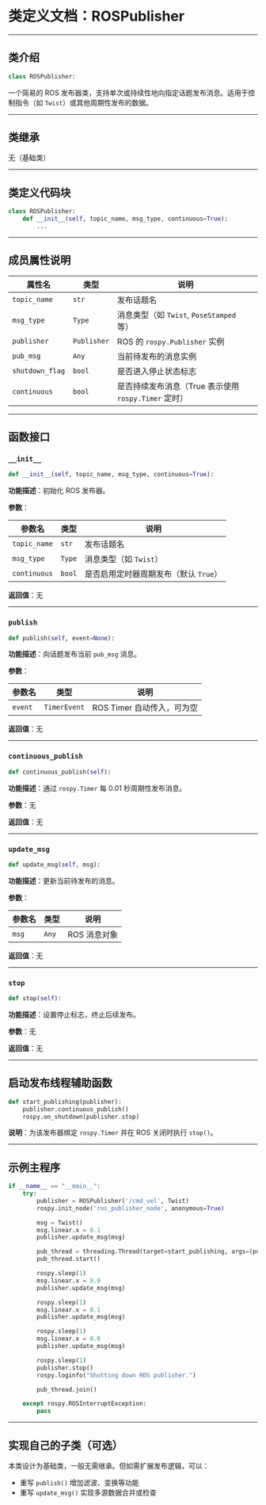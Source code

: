 # 类定义文档：ROSPublisher

---

## 类介绍

```python
class ROSPublisher:
```

一个简易的 ROS 发布器类，支持单次或持续性地向指定话题发布消息。适用于控制指令（如 `Twist`）或其他周期性发布的数据。

---

## 类继承

无（基础类）

---

## 类定义代码块

```python
class ROSPublisher:
    def __init__(self, topic_name, msg_type, continuous=True):
        ...
```

---

## 成员属性说明

| 属性名           | 类型        | 说明                                       |
|----------------|-----------|------------------------------------------|
| `topic_name`     | `str`      | 发布话题名                                   |
| `msg_type`       | `Type`     | 消息类型（如 `Twist`, `PoseStamped` 等）        |
| `publisher`      | `Publisher`| ROS 的 `rospy.Publisher` 实例                 |
| `pub_msg`        | `Any`      | 当前待发布的消息实例                             |
| `shutdown_flag`  | `bool`     | 是否进入停止状态标志                              |
| `continuous`     | `bool`     | 是否持续发布消息（True 表示使用 `rospy.Timer` 定时） |

---

## 函数接口

### `__init__`

```python
def __init__(self, topic_name, msg_type, continuous=True):
```

**功能描述**：初始化 ROS 发布器。

**参数**：

| 参数名        | 类型    | 说明                           |
|-------------|-------|------------------------------|
| `topic_name` | `str`  | 发布话题名                        |
| `msg_type`   | `Type` | 消息类型（如 `Twist`）             |
| `continuous` | `bool` | 是否启用定时器周期发布（默认 `True`） |

**返回值**：无

---

### `publish`

```python
def publish(self, event=None):
```

**功能描述**：向话题发布当前 `pub_msg` 消息。

**参数**：

| 参数名   | 类型     | 说明                     |
|--------|--------|------------------------|
| `event` | `TimerEvent` | ROS Timer 自动传入，可为空 |

**返回值**：无

---

### `continuous_publish`

```python
def continuous_publish(self):
```

**功能描述**：通过 `rospy.Timer` 每 0.01 秒周期性发布消息。

**参数**：无

**返回值**：无

---

### `update_msg`

```python
def update_msg(self, msg):
```

**功能描述**：更新当前待发布的消息。

**参数**：

| 参数名 | 类型 | 说明         |
|------|----|------------|
| `msg` | `Any` | ROS 消息对象 |

**返回值**：无

---

### `stop`

```python
def stop(self):
```

**功能描述**：设置停止标志，终止后续发布。

**参数**：无

**返回值**：无

---

## 启动发布线程辅助函数

```python
def start_publishing(publisher):
    publisher.continuous_publish()
    rospy.on_shutdown(publisher.stop)
```

**说明**：为该发布器绑定 `rospy.Timer` 并在 ROS 关闭时执行 `stop()`。

---

## 示例主程序

```python
if __name__ == "__main__":
    try:
        publisher = ROSPublisher('/cmd_vel', Twist)
        rospy.init_node('ros_publisher_node', anonymous=True)

        msg = Twist()
        msg.linear.x = 0.1 
        publisher.update_msg(msg)

        pub_thread = threading.Thread(target=start_publishing, args=(publisher,))
        pub_thread.start()

        rospy.sleep(1)
        msg.linear.x = 0.0
        publisher.update_msg(msg)

        rospy.sleep(1)
        msg.linear.x = 0.1
        publisher.update_msg(msg)

        rospy.sleep(1)
        msg.linear.x = 0.0
        publisher.update_msg(msg)

        rospy.sleep(1)
        publisher.stop()
        rospy.loginfo("Shutting down ROS publisher.")

        pub_thread.join()

    except rospy.ROSInterruptException:
        pass
```

---

## 实现自己的子类（可选）

本类设计为基础类，一般无需继承。但如需扩展发布逻辑，可以：

- 重写 `publish()` 增加滤波、变换等功能
- 重写 `update_msg()` 实现多源数据合并或检查
